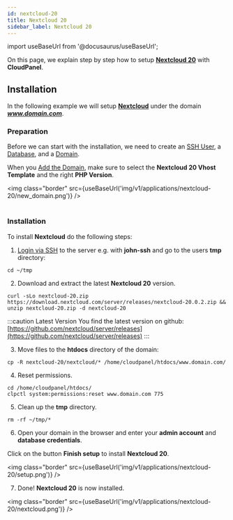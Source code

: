 ```yaml
---
id: nextcloud-20
title: Nextcloud 20
sidebar_label: Nextcloud 20
---
```


import useBaseUrl from '@docusaurus/useBaseUrl';

On this page, we explain step by step how to setup **[Nextcloud 20](https://nextcloud.com/)** with **CloudPanel**.

## Installation

In the following example we will setup **[Nextcloud](https://nextcloud.com/)** under the domain ***www.domain.com***.

### Preparation

Before we can start with the installation, we need to create an [SSH User](../frontend-area/users#adding-a-user), a [Database](../frontend-area/databases#adding-a-database), and a [Domain](../frontend-area/domains#adding-a-domain).

When you [Add the Domain](../frontend-area/domains#adding-a-domain), make sure to select the **Nextcloud 20 Vhost Template** and the right **PHP Version**.

<img class="border" src={useBaseUrl('img/v1/applications/nextcloud-20/new_domain.png')} /> <br /><br />

### Installation

To install **Nextcloud** do the following steps:

1. [Login via SSH](../frontend-area/users#ssh-login) to the server e.g. with **john-ssh** and go to the users **tmp** directory:

```
cd ~/tmp
```

2. Download and extract the latest **Nextcloud 20** version.

```
curl -sLo nextcloud-20.zip https://download.nextcloud.com/server/releases/nextcloud-20.0.2.zip && unzip nextcloud-20.zip -d nextcloud-20
```

:::caution Latest Version
You find the latest version on github: [https://github.com/nextcloud/server/releases](https://github.com/nextcloud/server/releases)
:::

3. Move files to the **htdocs** directory of the domain:

```
cp -R nextcloud-20/nextcloud/* /home/cloudpanel/htdocs/www.domain.com/
```

4. Reset permissions.

```
cd /home/cloudpanel/htdocs/
clpctl system:permissions:reset www.domain.com 775
```

5. Clean up the **tmp** directory.

```
rm -rf ~/tmp/*
```

6. Open your domain in the browser and enter your **admin account** and **database credentials**.

Click on the button **Finish setup** to install **Nextcloud 20**.

<img class="border" src={useBaseUrl('img/v1/applications/nextcloud-20/setup.png')} />

7. Done! **Nextcloud 20** is now installed.

<img class="border" src={useBaseUrl('img/v1/applications/nextcloud-20/nextcloud.png')} />



